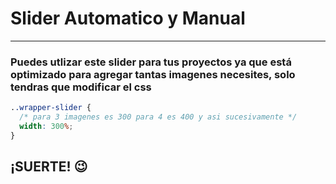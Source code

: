 # Slider Automatico y Manual

---

### Puedes utlizar este slider para tus proyectos ya que está optimizado para agregar tantas imagenes necesites, solo tendras que modificar el css

```css
..wrapper-slider {
  /* para 3 imagenes es 300 para 4 es 400 y asi sucesivamente */
  width: 300%;
}
```

## ¡SUERTE! 😉
